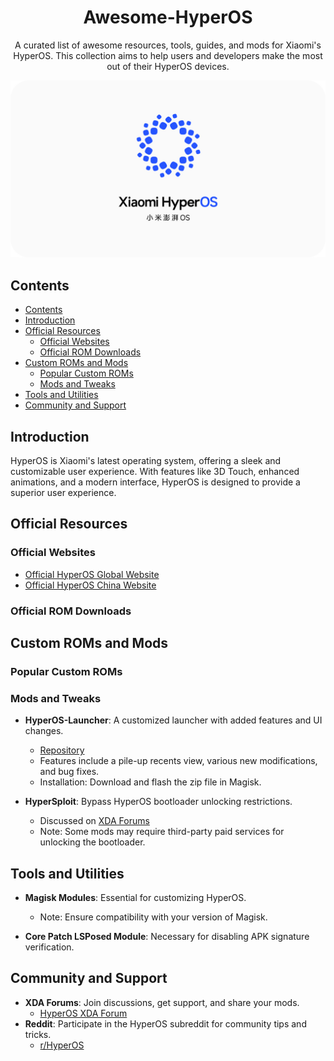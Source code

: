 <h1 align="center">Awesome-HyperOS</h1>

<p align="center">A curated list of awesome resources, tools, guides, and mods for Xiaomi's HyperOS. This collection aims to help users and developers make the most out of their HyperOS devices.</p>

![HyperOS Logo](/XiaomiHyperOS.png)

## Contents

- [Contents](#contents)
- [Introduction](#introduction)
- [Official Resources](#official-resources)
  - [Official Websites](#official-websites)
  - [Official ROM Downloads](#official-rom-downloads)
- [Custom ROMs and Mods](#custom-roms-and-mods)
  - [Popular Custom ROMs](#popular-custom-roms)
  - [Mods and Tweaks](#mods-and-tweaks)
- [Tools and Utilities](#tools-and-utilities)
- [Community and Support](#community-and-support)

## Introduction

HyperOS is Xiaomi's latest operating system, offering a sleek and customizable user experience. With features like 3D Touch, enhanced animations, and a modern interface, HyperOS is designed to provide a superior user experience.

## Official Resources

### Official Websites

- [Official HyperOS Global Website ](https://www.mi.com/global/hyperos)
- [Official HyperOS China Website ](https://hyperos.mi.com)

### Official ROM Downloads

## Custom ROMs and Mods

### Popular Custom ROMs

### Mods and Tweaks

- **HyperOS-Launcher**: A customized launcher with added features and UI changes.

  - [Repository](https://github.com/Mods-Center/HyperOS-Launcher)
  - Features include a pile-up recents view, various new modifications, and bug fixes.
  - Installation: Download and flash the zip file in Magisk.

- **HyperSploit**: Bypass HyperOS bootloader unlocking restrictions.
  - Discussed on [XDA Forums](https://xdaforums.com/t/hypersploit-bypass-hyperos-bootloader-unlocking-restrictions)
  - Note: Some mods may require third-party paid services for unlocking the bootloader.

## Tools and Utilities

- **Magisk Modules**: Essential for customizing HyperOS.

  - Note: Ensure compatibility with your version of Magisk.

- **Core Patch LSPosed Module**: Necessary for disabling APK signature verification.

## Community and Support

- **XDA Forums**: Join discussions, get support, and share your mods.
  - [HyperOS XDA Forum](https://xdaforums.com/hyperos)
- **Reddit**: Participate in the HyperOS subreddit for community tips and tricks.
  - [r/HyperOS](https://www.reddit.com/r/HyperOS)
